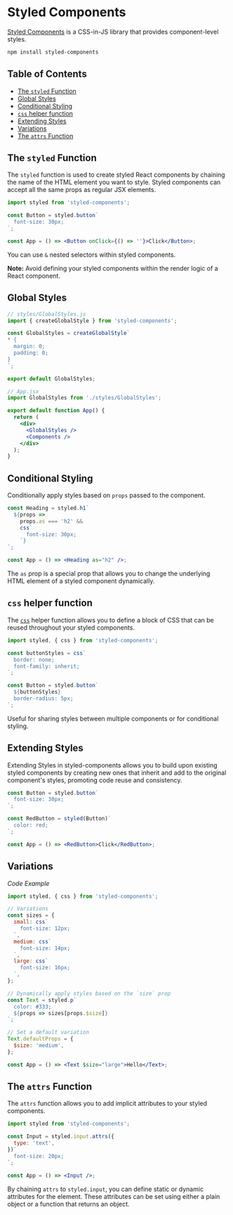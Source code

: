 # Styled Components

[Styled Components](https://styled-components.com/) is a CSS-in-JS library that provides component-level styles.

```bash
npm install styled-components
```

## Table of Contents

- [The `styled` Function](#the-styled-function)
- [Global Styles](#global-styles)
- [Conditional Styling](#conditional-styling)
- [`css` helper function](#css-helper-function)
- [Extending Styles](#extending-styles)
- [Variations](#variations)
- [The `attrs` Function](#the-attrs-function)

## The `styled` Function

The `styled` function is used to create styled React components by chaining the name of the HTML element you want to style. Styled components can accept all the same props as regular JSX elements.

```jsx
import styled from 'styled-components';

const Button = styled.button`
  font-size: 30px;
`;

const App = () => <Button onClick={() => ''}>Click</Button>;
```

You can use `&` nested selectors within styled components.

**Note:** Avoid defining your styled components within the render logic of a React component.

## Global Styles

```js
// styles/GlobalStyles.js
import { createGlobalStyle } from 'styled-components';

const GlobalStyles = createGlobalStyle`
* {
  margin: 0;
  padding: 0;
}
`;

export default GlobalStyles;
```

```jsx
// App.jsx
import GlobalStyles from './styles/GlobalStyles';

export default function App() {
  return (
    <div>
      <GlobalStyles />
      <Components />
    </div>
  );
}
```

## Conditional Styling

Conditionally apply styles based on `props` passed to the component.

```jsx
const Heading = styled.h1`
  ${props =>
    props.as === 'h2' &&
    css`
      font-size: 30px;
    `}
`;

const App = () => <Heading as="h2" />;
```

The `as` prop is a special prop that allows you to change the underlying HTML element of a styled component dynamically.

## `css` helper function

The [`css`](https://styled-components.com/docs/api#css) helper function allows you to define a block of CSS that can be reused throughout your styled components.

```js
import styled, { css } from 'styled-components';

const buttonStyles = css`
  border: none;
  font-family: inherit;
`;

const Button = styled.button`
  ${buttonStyles}
  border-radius: 5px;
`;
```

Useful for sharing styles between multiple components or for conditional styling.

## Extending Styles

Extending Styles in styled-components allows you to build upon existing styled components by creating new ones that inherit and add to the original component's styles, promoting code reuse and consistency.

```jsx
const Button = styled.button`
  font-size: 30px;
`;

const RedButton = styled(Button)`
  color: red;
`;

const App = () => <RedButton>Click</RedButton>;
```

## Variations

_Code Example_

```jsx
import styled, { css } from 'styled-components';

// Variations
const sizes = {
  small: css`
    font-size: 12px;
  `,
  medium: css`
    font-size: 14px;
  `,
  large: css`
    font-size: 16px;
  `,
};

// Dynamically apply styles based on the `size` prop
const Text = styled.p`
  color: #333;
  ${props => sizes[props.$size]}
`;

// Set a default variation
Text.defaultProps = {
  $size: 'medium',
};

const App = () => <Text $size="large">Hello</Text>;
```

## The `attrs` Function

The `attrs` function allows you to add implicit attributes to your styled components.

```jsx
import styled from 'styled-components';

const Input = styled.input.attrs({
  type: 'text',
})`
  font-size: 20px;
`;

const App = () => <Input />;
```

By chaining `attrs` to `styled.input`, you can define static or dynamic attributes for the element. These attributes can be set using either a plain object or a function that returns an object.
